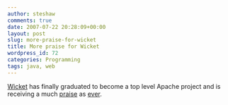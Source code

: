 ```yaml
---
author: steshaw
comments: true
date: 2007-07-22 20:28:09+00:00
layout: post
slug: more-praise-for-wicket
title: More praise for Wicket
wordpress_id: 72
categories: Programming
tags: java, web
---
```


[Wicket](http://wicket.apache.org/) has finally graduated to become a top
level Apache project and is receiving a much
[praise](http://jlawmi.blogspot.com/2007/06/reasons-to-love-wicket.html) as
[ever](http://xhab.blogspot.com/2007/07/top-10-reasons-why-you-should-try.html).
